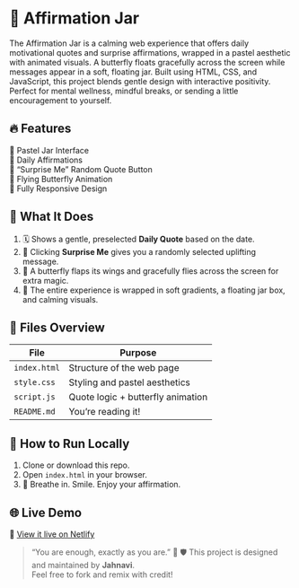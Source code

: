 # 🫙 Affirmation Jar

The Affirmation Jar is a calming web experience that offers daily motivational quotes and surprise affirmations, wrapped in a pastel aesthetic with animated visuals. A butterfly floats gracefully across the screen while messages appear in a soft, floating jar. Built using HTML, CSS, and JavaScript, this project blends gentle design with interactive positivity. Perfect for mental wellness, mindful breaks, or sending a little encouragement to yourself.

## 🔥 Features

🎨 Pastel Jar Interface  
💌 Daily Affirmations  
🎲 “Surprise Me” Random Quote Button  
🦋 Flying Butterfly Animation  
📱 Fully Responsive Design

## 🧠 What It Does

1. 🗓️ Shows a gentle, preselected **Daily Quote** based on the date.
2. 💖 Clicking **Surprise Me** gives you a randomly selected uplifting message.
3. 🦋 A butterfly flaps its wings and gracefully flies across the screen for extra magic.
4. 💅 The entire experience is wrapped in soft gradients, a floating jar box, and calming visuals.

## 📁 Files Overview

| File         | Purpose                              |
|------------- |--------------------------------------|
| `index.html` | Structure of the web page            |
| `style.css`  | Styling and pastel aesthetics        |
| `script.js`  | Quote logic + butterfly animation    |
| `README.md`  | You’re reading it!                   |


## 🚀 How to Run Locally

1. Clone or download this repo.
2. Open `index.html` in your browser.
3. 🦋 Breathe in. Smile. Enjoy your affirmation.

## 🌐 Live Demo

🔗 [View it live on Netlify](https://affirmation-jar.netlify.app/)  

> “You are enough, exactly as you are.” 🌸
🛡 This project is designed and maintained by **Jahnavi**.  
Feel free to fork and remix with credit!

